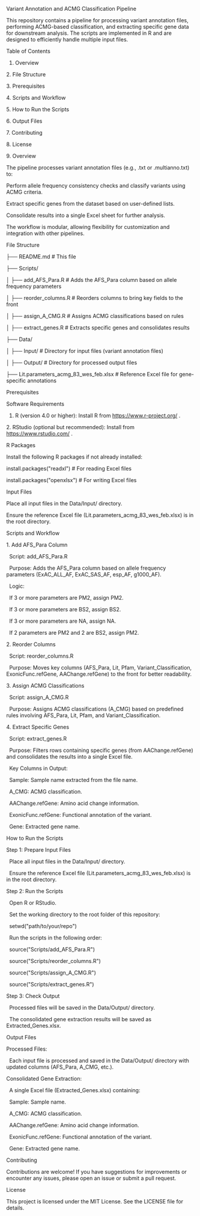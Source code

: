 Variant Annotation and ACMG Classification Pipeline

This repository contains a pipeline for processing variant annotation files, performing ACMG-based classification, and extracting specific gene data for downstream analysis. The scripts are implemented in R and are designed to efficiently handle multiple input files.



Table of Contents

1. Overview

2\. File Structure

3\. Prerequisites

4\. Scripts and Workflow

5\. How to Run the Scripts

6\. Output Files

7\. Contributing

8\. License

9\. Overview

The pipeline processes variant annotation files (e.g., .txt or .multianno.txt) to:



Perform allele frequency consistency checks and classify variants using ACMG criteria.

Extract specific genes from the dataset based on user-defined lists.

Consolidate results into a single Excel sheet for further analysis.

The workflow is modular, allowing flexibility for customization and integration with other pipelines.



File Structure



├── README.md                     # This file

├── Scripts/

│   ├── add\_AFS\_Para.R            # Adds the AFS\_Para column based on allele frequency parameters

│   ├── reorder\_columns.R         # Reorders columns to bring key fields to the front

│   ├── assign\_A\_CMG.R            # Assigns ACMG classifications based on rules

│   ├── extract\_genes.R           # Extracts specific genes and consolidates results

├── Data/

│   ├── Input/                    # Directory for input files (variant annotation files)

│   ├── Output/                   # Directory for processed output files

├── Lit.parameters\_acmg\_83\_wes\_feb.xlsx  # Reference Excel file for gene-specific annotations



Prerequisites

Software Requirements

1. R (version 4.0 or higher): Install R from https://www.r-project.org/ .

2\. RStudio (optional but recommended): Install from https://www.rstudio.com/ .

R Packages

Install the following R packages if not already installed:





install.packages("readxl")    # For reading Excel files

install.packages("openxlsx")  # For writing Excel files



Input Files

Place all input files in the Data/Input/ directory.

Ensure the reference Excel file (Lit.parameters\_acmg\_83\_wes\_feb.xlsx) is in the root directory.



Scripts and Workflow

1\. Add AFS\_Para Column

&nbsp;	Script: add\_AFS\_Para.R

&nbsp;	Purpose: Adds the AFS\_Para column based on allele frequency parameters (ExAC\_ALL\_AF, ExAC\_SAS\_AF, esp\_AF, g1000\_AF).

&nbsp;	Logic:

&nbsp;	If 3 or more parameters are PM2, assign PM2.

&nbsp;	If 3 or more parameters are BS2, assign BS2.

&nbsp;	If 3 or more parameters are NA, assign NA.

&nbsp;	If 2 parameters are PM2 and 2 are BS2, assign PM2.

2\. Reorder Columns

&nbsp;	Script: reorder\_columns.R

&nbsp;	Purpose: Moves key columns (AFS\_Para, Lit, Pfam, Variant\_Classification, ExonicFunc.refGene, AAChange.refGene) to the front for better readability.

3\. Assign ACMG Classifications

&nbsp;	Script: assign\_A\_CMG.R

&nbsp;	Purpose: Assigns ACMG classifications (A\_CMG) based on predefined rules involving AFS\_Para, Lit, Pfam, and Variant\_Classification.

4\. Extract Specific Genes

&nbsp;	Script: extract\_genes.R

&nbsp;	Purpose: Filters rows containing specific genes (from AAChange.refGene) and consolidates the results into a single Excel file.

&nbsp;	Key Columns in Output:

&nbsp;		Sample: Sample name extracted from the file name.

&nbsp;		A\_CMG: ACMG classification.

&nbsp;		AAChange.refGene: Amino acid change information.

&nbsp;		ExonicFunc.refGene: Functional annotation of the variant.

&nbsp;		Gene: Extracted gene name.

How to Run the Scripts

Step 1: Prepare Input Files

&nbsp;	Place all input files in the Data/Input/ directory.

&nbsp;	Ensure the reference Excel file (Lit.parameters\_acmg\_83\_wes\_feb.xlsx) is in the root directory.

Step 2: Run the Scripts

&nbsp;	Open R or RStudio.

&nbsp;	Set the working directory to the root folder of this repository:

&nbsp;	setwd("path/to/your/repo")

&nbsp;	Run the scripts in the following order:



&nbsp;	source("Scripts/add\_AFS\_Para.R")

&nbsp;	source("Scripts/reorder\_columns.R")

&nbsp;	source("Scripts/assign\_A\_CMG.R")

&nbsp;	source("Scripts/extract\_genes.R")

Step 3: Check Output

&nbsp;	Processed files will be saved in the Data/Output/ directory.

&nbsp;	The consolidated gene extraction results will be saved as Extracted\_Genes.xlsx.

Output Files

Processed Files:

&nbsp;	Each input file is processed and saved in the Data/Output/ directory with updated columns (AFS\_Para, A\_CMG, etc.).

Consolidated Gene Extraction:

&nbsp;	A single Excel file (Extracted\_Genes.xlsx) containing:

&nbsp;		Sample: Sample name.

&nbsp;		A\_CMG: ACMG classification.

&nbsp;		AAChange.refGene: Amino acid change information.

&nbsp;		ExonicFunc.refGene: Functional annotation of the variant.

&nbsp;		Gene: Extracted gene name.

Contributing

Contributions are welcome! If you have suggestions for improvements or encounter any issues, please open an issue or submit a pull request.



License

This project is licensed under the MIT License. See the LICENSE file for details.

